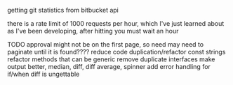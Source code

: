 getting git statistics from bitbucket api

there is a rate limit of 1000 requests per hour, which I've just learned about as I've been developing, after hitting you must wait an hour

TODO
approval might not be on the first page, so need may need to paginate until it is found????
reduce code duplication/refactor const strings
refactor methods that can be generic
remove duplicate interfaces
make output better, median, diff, diff average, spinner
add error handling for if/when diff is ungettable
